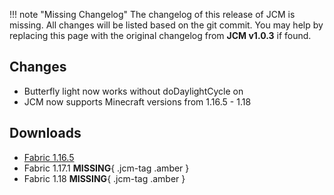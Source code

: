 !!! note "Missing Changelog"
    The changelog of this release of JCM is missing. All changes will be listed based on the git commit.
    You may help by replacing this page with the original changelog from **JCM v1.0.3** if found.

## Changes
* Butterfly light now works without doDaylightCycle on
* JCM now supports Minecraft versions from 1.16.5 - 1.18

## Downloads
- [Fabric 1.16.5](https://joban.org/JCM/1.0.3/Joestu-client-1.16.5-1.0.3.jar)
- Fabric 1.17.1 **MISSING**{ .jcm-tag .amber }
- Fabric 1.18 **MISSING**{ .jcm-tag .amber }
